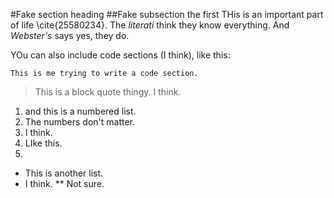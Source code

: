 #Fake section heading
##Fake subsection the first
THis is an important part of life \cite{25580234}. The _literati_ think they know everything. And *Webster's* says yes, they do. 

YOu can also include code sections (I think), like this:

    This is me trying to write a code section.

>This is a block quote thingy. I think.

1. and this is a numbered list.
3. The numbers don't matter. 
4. I think.
1. LIke this.
2. 

* This is another list.
* I think.
** Not sure.

